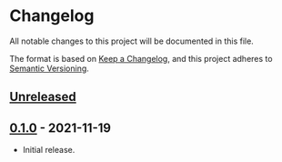 # Changelog
All notable changes to this project will be documented in this file.

The format is based on [Keep a Changelog](https://keepachangelog.com/en/1.0.0/),
and this project adheres to [Semantic Versioning](https://semver.org/spec/v2.0.0.html).

## [Unreleased]

## [0.1.0] - 2021-11-19

- Initial release.

[Unreleased]: https://github.com/bixbyjs/bixby-jose/compare/v0.1.0...HEAD
[0.1.0]: https://github.com/bixbyjs/bixby-jose/releases/tag/v0.1.0
